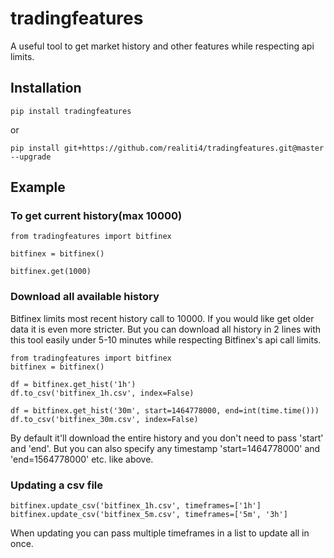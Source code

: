 # tradingfeatures
A useful tool to get market history and other features while respecting api limits.


## Installation

    pip install tradingfeatures

or	

    pip install git+https://github.com/realiti4/tradingfeatures.git@master --upgrade

## Example

### To get current history(max 10000)

    from tradingfeatures import bitfinex

    bitfinex = bitfinex()

    bitfinex.get(1000)

### Download all available history
Bitfinex limits most recent history call to 10000. If you would like get older data it is even more stricter. But you can download all history in 2 lines with this tool easily under 5-10 minutes while respecting Bitfinex's api call limits. 

    from tradingfeatures import bitfinex
    bitfinex = bitfinex()

    df = bitfinex.get_hist('1h')
    df.to_csv('bitfinex_1h.csv', index=False)
    
    df = bitfinex.get_hist('30m', start=1464778000, end=int(time.time()))
    df.to_csv('bitfinex_30m.csv', index=False)

By default it'll download the entire history and you don't need to pass 'start' and 'end'. But you can also specify any timestamp 'start=1464778000' and 'end=1564778000' etc. like above.

### Updating a csv file

    bitfinex.update_csv('bitfinex_1h.csv', timeframes=['1h']
    bitfinex.update_csv('bitfinex_5m.csv', timeframes=['5m', '3h']

When updating you can pass multiple timeframes in a list to update all in once.
